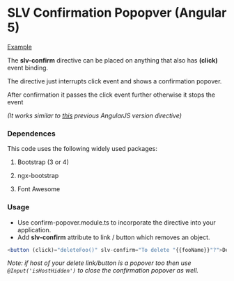 # SLV Confirmation Popopver (Angular 5)

[Example](salev.github.io/angular/slv-confirm-popopver.html)

The __slv-confirm__ directive can be placed on anything that also has __(click)__ event binding.

The directive just interrupts click event and shows a confirmation popover.

After confirmation it passes the click event further otherwise it stops the event

_(It works similar to [this](http://jameskleeh.com/angular-confirm/) previous AngularJS version directive)_

### Dependences

This code uses the following widely used packages:

1. Bootstrap (3 or 4)

2. ngx-bootstrap

3. Font Awesome

### Usage

- Use confirm-popover.module.ts to incorporate the directive into your application.
- Add __slv-confirm__ attribute to link / button which removes an object.
```js
<button (click)="deleteFoo()" slv-confirm="To delete "{{fooName}}"?">Delete</button>
```

_Note: if host of your delete link/button is a popover too then
use <code>@Input('isHostHidden')</code> to close the confirmation popover as well._ 
